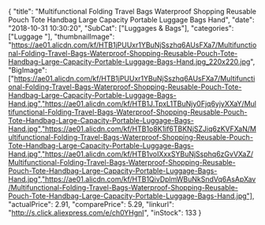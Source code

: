 {
	"title": "Multifunctional Folding Travel Bags Waterproof Shopping Reusable Pouch Tote Handbag Large Capacity Portable Luggage Bags Hand",
	"date": "2018-10-31 10:30:20",
	"SubCat": ["Luggages & Bags"],
	"categories": ["Luggage "],
	"thumbnailImage": "https://ae01.alicdn.com/kf/HTB1jPUUxr1YBuNjSszhq6AUsFXa7/Multifunctional-Folding-Travel-Bags-Waterproof-Shopping-Reusable-Pouch-Tote-Handbag-Large-Capacity-Portable-Luggage-Bags-Hand.jpg_220x220.jpg",
	"BigImage": ["https://ae01.alicdn.com/kf/HTB1jPUUxr1YBuNjSszhq6AUsFXa7/Multifunctional-Folding-Travel-Bags-Waterproof-Shopping-Reusable-Pouch-Tote-Handbag-Large-Capacity-Portable-Luggage-Bags-Hand.jpg","https://ae01.alicdn.com/kf/HTB1J.TpxL1TBuNjy0Fjq6yjyXXaY/Multifunctional-Folding-Travel-Bags-Waterproof-Shopping-Reusable-Pouch-Tote-Handbag-Large-Capacity-Portable-Luggage-Bags-Hand.jpg","https://ae01.alicdn.com/kf/HTB1o8K1if6TBKNjSZJiq6zKVFXaN/Multifunctional-Folding-Travel-Bags-Waterproof-Shopping-Reusable-Pouch-Tote-Handbag-Large-Capacity-Portable-Luggage-Bags-Hand.jpg","https://ae01.alicdn.com/kf/HTB1voIXxxSYBuNjSsphq6zGvVXaZ/Multifunctional-Folding-Travel-Bags-Waterproof-Shopping-Reusable-Pouch-Tote-Handbag-Large-Capacity-Portable-Luggage-Bags-Hand.jpg","https://ae01.alicdn.com/kf/HTB1QivDplmWBuNkSndVq6AsApXav/Multifunctional-Folding-Travel-Bags-Waterproof-Shopping-Reusable-Pouch-Tote-Handbag-Large-Capacity-Portable-Luggage-Bags-Hand.jpg"],
	"actualPrice": 2.91,
	"comparePrice": 5.29,
	"linkurl": "http://s.click.aliexpress.com/e/ch0YHgnI",
	"inStock": 133
}

